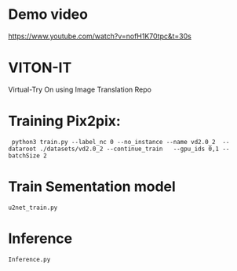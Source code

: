 # Demo video 

https://www.youtube.com/watch?v=nofH1K70tpc&t=30s

# VITON-IT
Virtual-Try On using Image Translation Repo


# Training Pix2pix:
```
 python3 train.py --label_nc 0 --no_instance --name vd2.0_2  --dataroot ./datasets/vd2.0_2 --continue_train   --gpu_ids 0,1 --batchSize 2 
```

# Train Sementation model
```
u2net_train.py

```


# Inference
```
Inference.py
```



